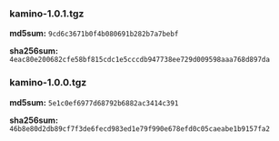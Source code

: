 ### kamino-1.0.1.tgz

**md5sum:** `9cd6c3671b0f4b080691b282b7a7bebf`

**sha256sum:** `4eac80e200682cfe58bf815cdc1e5cccdb947738ee729d009598aaa768d897da`

### kamino-1.0.0.tgz

**md5sum:** `5e1c0ef6977d68792b6882ac3414c391`

**sha256sum:** `46b8e80d2db89cf7f3de6fecd983ed1e79f990e678efd0c05caeabe1b9157fa2`
